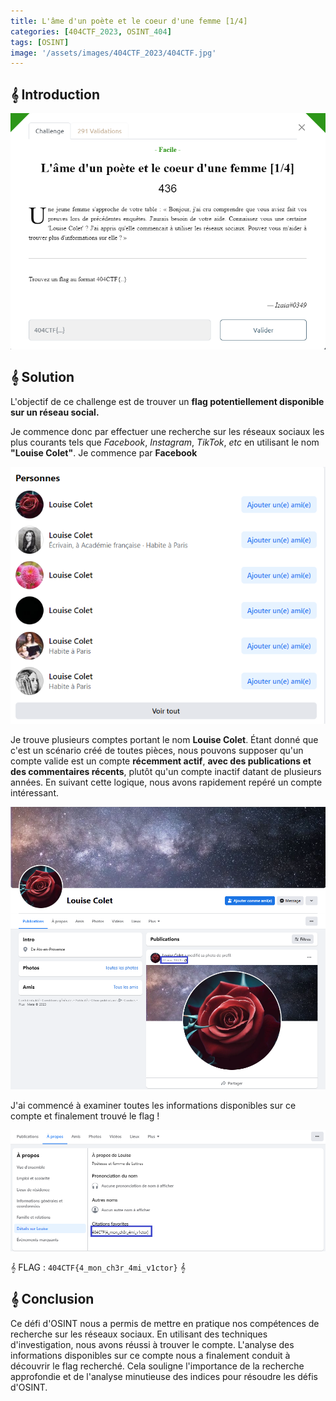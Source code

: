 ```yaml
---
title: L'âme d'un poète et le coeur d'une femme [1/4]
categories: [404CTF_2023, OSINT_404]
tags: [OSINT]
image: '/assets/images/404CTF_2023/404CTF.jpg'
---
```


## 𝄞 Introduction

![Intro](/assets/images/404CTF_2023/OSINT/L'ame_d'un_poete_et_le_coeur_d'une_femme_parti_1/intro.png)


## 𝄞 Solution

L'objectif de ce challenge est de trouver un **flag potentiellement disponible sur un réseau social.**

Je commence donc par effectuer une recherche sur les réseaux sociaux les plus courants tels que *Facebook*, *Instagram*, *TikTok*, *etc* en utilisant le nom **"Louise Colet"**.
Je commence par **Facebook**

![Fb](/assets/images/404CTF_2023/OSINT/L'ame_d'un_poete_et_le_coeur_d'une_femme_parti_1/fb.png)

Je trouve plusieurs comptes portant le nom **Louise Colet**. Étant donné que c'est un scénario créé de toutes pièces, nous pouvons supposer qu'un compte valide est un compte **récemment actif**, **avec des publications et des commentaires récents**, plutôt qu'un compte inactif datant de plusieurs années. En suivant cette logique, nous avons rapidement repéré un compte intéressant.

![Fb_louise](/assets/images/404CTF_2023/OSINT/L'ame_d'un_poete_et_le_coeur_d'une_femme_parti_1/louise_fb.png)

J'ai commencé à examiner toutes les informations disponibles sur ce compte et finalement trouvé le flag ! 

![Flag](/assets/images/404CTF_2023/OSINT/L'ame_d'un_poete_et_le_coeur_d'une_femme_parti_1/flag.png)


𝄞 FLAG : `404CTF{4_mon_ch3r_4mi_v1ctor}` 𝄞

## 𝄞 Conclusion
Ce défi d'OSINT nous a permis de mettre en pratique nos compétences de recherche sur les réseaux sociaux. En utilisant des techniques d'investigation, nous avons réussi à trouver le compte. L'analyse des informations disponibles sur ce compte nous a finalement conduit à découvrir le flag recherché. Cela souligne l'importance de la recherche approfondie et de l'analyse minutieuse des indices pour résoudre les défis d'OSINT.











